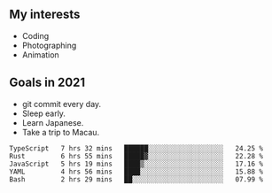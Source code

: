 ## My interests

- Coding
- Photographing
- Animation

## Goals in 2021

- git commit every day.
- Sleep early.
- Learn Japanese.
- Take a trip to Macau.

<!--START_SECTION:waka-->
```text
TypeScript   7 hrs 32 mins   ██████░░░░░░░░░░░░░░░░░░░   24.25 % 
Rust         6 hrs 55 mins   █████▓░░░░░░░░░░░░░░░░░░░   22.28 % 
JavaScript   5 hrs 19 mins   ████▒░░░░░░░░░░░░░░░░░░░░   17.16 % 
YAML         4 hrs 56 mins   ████░░░░░░░░░░░░░░░░░░░░░   15.88 % 
Bash         2 hrs 29 mins   ██░░░░░░░░░░░░░░░░░░░░░░░   07.99 % 
```
<!--END_SECTION:waka-->

